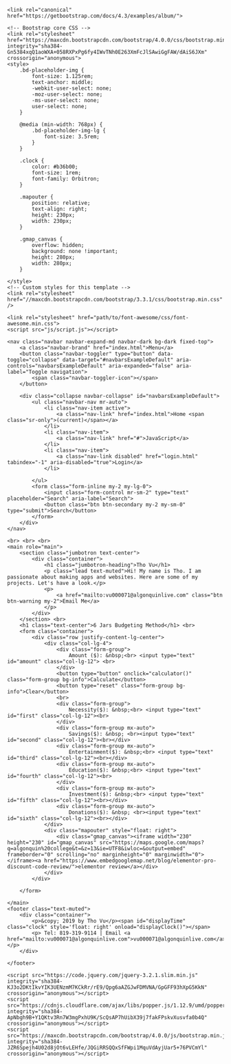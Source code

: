 <!DOCTYPE html>
<html lang="en">

<head>
    <meta charset="utf-8">
    <meta name="viewport" content="width=device-width, initial-scale=1, shrink-to-fit=no">
    <meta name="description" content="">
    <meta name="author" content="Mark Otto, Jacob Thornton, and Bootstrap contributors">
    <meta name="generator" content="Jekyll v3.8.5">
    <title>6 Jars Budgeting Method</title>

    <link rel="canonical" href="https://getbootstrap.com/docs/4.3/examples/album/">

    <!-- Bootstrap core CSS -->
    <link rel="stylesheet" href="https://maxcdn.bootstrapcdn.com/bootstrap/4.0.0/css/bootstrap.min.css" integrity="sha384-Gn5384xqQ1aoWXA+058RXPxPg6fy4IWvTNh0E263XmFcJlSAwiGgFAW/dAiS6JXm" crossorigin="anonymous">
    <style>
        .bd-placeholder-img {
            font-size: 1.125rem;
            text-anchor: middle;
            -webkit-user-select: none;
            -moz-user-select: none;
            -ms-user-select: none;
            user-select: none;
        }

        @media (min-width: 768px) {
            .bd-placeholder-img-lg {
                font-size: 3.5rem;
            }
        }

        .clock {
            color: #b36b00;
            font-size: 1rem;
            font-family: Orbitron;
        }

        .mapouter {
            position: relative;
            text-align: right;
            height: 230px;
            width: 230px;
        }

        .gmap_canvas {
            overflow: hidden;
            background: none !important;
            height: 280px;
            width: 280px;
        }

    </style>
    <!-- Custom styles for this template -->
    <link rel="stylesheet" href="//maxcdn.bootstrapcdn.com/bootstrap/3.3.1/css/bootstrap.min.css" />

    <link rel="stylesheet" href="path/to/font-awesome/css/font-awesome.min.css">
    <script src="js/script.js"></script>

</head>

<body>

    <nav class="navbar navbar-expand-md navbar-dark bg-dark fixed-top">
        <a class="navbar-brand" href="index.html">Menu</a>
        <button class="navbar-toggler" type="button" data-toggle="collapse" data-target="#navbarsExampleDefault" aria-controls="navbarsExampleDefault" aria-expanded="false" aria-label="Toggle navigation">
            <span class="navbar-toggler-icon"></span>
        </button>

        <div class="collapse navbar-collapse" id="navbarsExampleDefault">
            <ul class="navbar-nav mr-auto">
                <li class="nav-item active">
                    <a class="nav-link" href="index.html">Home <span class="sr-only">(current)</span></a>
                </li>
                <li class="nav-item">
                    <a class="nav-link" href="#">JavaScript</a>
                </li>
                <li class="nav-item">
                    <a class="nav-link disabled" href="login.html" tabindex="-1" aria-disabled="true">Login</a>
                </li>

            </ul>
            <form class="form-inline my-2 my-lg-0">
                <input class="form-control mr-sm-2" type="text" placeholder="Search" aria-label="Search">
                <button class="btn btn-secondary my-2 my-sm-0" type="submit">Search</button>
            </form>
        </div>
    </nav>

    <br> <br> <br>
    <main role="main">
        <section class="jumbotron text-center">
            <div class="container">
                <h1 class="jumbotron-heading">Tho Vu</h1>
                <p class="lead text-muted">Hi! My name is Tho. I am passionate about making apps and websites. Here are some of my projects. Let's have a look.</p>
                <p>
                    <a href="mailto:vu000071@algonquinlive.com" class="btn btn-warning my-2">Email Me</a>
                </p>
            </div>
        </section> <br>
        <h1 class="text-center">6 Jars Budgeting Method</h1> <br>
        <form class="container">
            <div class="row justify-content-lg-center">
                <div class="col-lg-4">
                    <div class="form-group">
                        Amount ($): &nbsp;<br> <input type="text" id="amount" class="col-lg-12"> <br>
                    </div>
                    <button type="button" onclick="calculator()" class="form-group bg-info">Calculate</button>
                    <button type="reset" class="form-group bg-info">Clear</button>
                    <br>
                    <div class="form-group">
                        Necessity($): &nbsp;<br> <input type="text" id="first" class="col-lg-12"><br>
                    </div>
                    <div class="form-group mx-auto">
                        Savings($): &nbsp; <br><input type="text" id="second" class="col-lg-12"><br></div>
                    <div class="form-group mx-auto">
                        Entertainment($): &nbsp;<br> <input type="text" id="third" class="col-lg-12"><br></div>
                    <div class="form-group mx-auto">
                        Education($): &nbsp;<br> <input type="text" id="fourth" class="col-lg-12"><br>
                    </div>
                    <div class="form-group mx-auto">
                        Investment($): &nbsp;<br> <input type="text" id="fifth" class="col-lg-12"><br></div>
                    <div class="form-group mx-auto">
                        Donations($): &nbsp; <br><input type="text" id="sixth" class="col-lg-12"><br></div>
                </div>
                <div class="mapouter" style="float: right">
                    <div class="gmap_canvas"><iframe width="230" height="230" id="gmap_canvas" src="https://maps.google.com/maps?q=algonquin%20college&t=&z=13&ie=UTF8&iwloc=&output=embed" frameborder="0" scrolling="no" marginheight="0" marginwidth="0"></iframe><a href="https://www.embedgooglemap.net/blog/elementor-pro-discount-code-review/">elementor review</a></div>
                </div>
            </div>

        </form>

    </main>
    <footer class="text-muted">
        <div class="container">
            <p>&copy; 2019 by Tho Vu</p><span id="displayTime" class="clock" style='float: right' onload="displayClock()"></span>
            <p> Tel: 819-319-9114 | Email <a href="mailto:vu000071@algonquinlive.com">vu000071@algonquinlive.com</a></p>
        </div>
<script>
        function displayClock() {
    var date = new Date();
    var h = date.getHours();
    var m = date.getMinutes();
    var s = date.getSeconds();
    var session = "AM";

    if (h == 0) {
        h = 12;
    }

    if (h > 12) {
        h = h - 12;
        session = "PM";
    }

    h = (h < 10) ? "0" + h : h;
    m = (m < 10) ? "0" + m : m;
    s = (s < 10) ? "0" + s : s;

    var time = h + ":" + m + ":" + s + " " + session;
    document.getElementById("displayTime").innerText = time;
    document.getElementById("displayTime").textContent = time;

    setTimeout(displayClock, 1000);

}
    
displayClock();
        </script>
    </footer>

    <script src="https://code.jquery.com/jquery-3.2.1.slim.min.js" integrity="sha384-KJ3o2DKtIkvYIK3UENzmM7KCkRr/rE9/Qpg6aAZGJwFDMVNA/GpGFF93hXpG5KkN" crossorigin="anonymous"></script>
    <script src="https://cdnjs.cloudflare.com/ajax/libs/popper.js/1.12.9/umd/popper.min.js" integrity="sha384-ApNbgh9B+Y1QKtv3Rn7W3mgPxhU9K/ScQsAP7hUibX39j7fakFPskvXusvfa0b4Q" crossorigin="anonymous"></script>
    <script src="https://maxcdn.bootstrapcdn.com/bootstrap/4.0.0/js/bootstrap.min.js" integrity="sha384-JZR6Spejh4U02d8jOt6vLEHfe/JQGiRRSQQxSfFWpi1MquVdAyjUar5+76PVCmYl" crossorigin="anonymous"></script>

</body>

</html>
